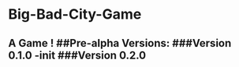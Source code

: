 # Big-Bad-City-Game
A Game !
##Pre-alpha Versions:
###Version 0.1.0
-init
###Version 0.2.0
---------------
